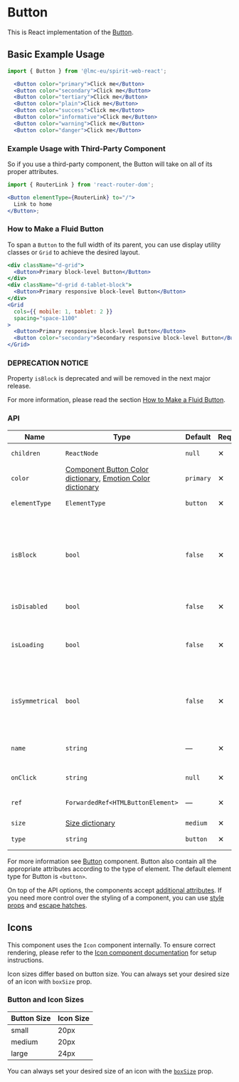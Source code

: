 # Button

This is React implementation of the [Button][button].

## Basic Example Usage

```jsx
import { Button } from '@lmc-eu/spirit-web-react';
```

```jsx
  <Button color="primary">Click me</Button>
  <Button color="secondary">Click me</Button>
  <Button color="tertiary">Click me</Button>
  <Button color="plain">Click me</Button>
  <Button color="success">Click me</Button>
  <Button color="informative">Click me</Button>
  <Button color="warning">Click me</Button>
  <Button color="danger">Click me</Button>
```

### Example Usage with Third-Party Component

So if you use a third-party component, the Button will take on all of its proper attributes.

```jsx
import { RouterLink } from 'react-router-dom';

<Button elementType={RouterLink} to="/">
  Link to home
</Button>;
```

### How to Make a Fluid Button

To span a `Button` to the full width of its parent, you can use display utility classes or `Grid` to achieve the desired layout.

```jsx
<div className="d-grid">
  <Button>Primary block-level Button</Button>
</div>
<div className="d-grid d-tablet-block">
  <Button>Primary responsive block-level Button</Button>
</div>
<Grid
  cols={{ mobile: 1, tablet: 2 }}
  spacing="space-1100"
>
  <Button>Primary responsive block-level Button</Button>
  <Button color="secondary">Secondary responsive block-level Button</Button>
</Grid>
```

### DEPRECATION NOTICE

Property `isBlock` is deprecated and will be removed in the next major release.

For more information, please read the section [How to Make a Fluid Button](#how-to-make-a-fluid-button).

### API

| Name            | Type                                                                                                | Default   | Required | Description                                                                                                                                                   |
| --------------- | --------------------------------------------------------------------------------------------------- | --------- | -------- | ------------------------------------------------------------------------------------------------------------------------------------------------------------- |
| `children`      | `ReactNode`                                                                                         | `null`    | ✕        | Content of the Button                                                                                                                                         |
| `color`         | [Component Button Color dictionary][dictionary-color], [Emotion Color dictionary][dictionary-color] | `primary` | ✕        | Color variant                                                                                                                                                 |
| `elementType`   | `ElementType`                                                                                       | `button`  | ✕        | Type of element                                                                                                                                               |
| `isBlock`       | `bool`                                                                                              | `false`   | ✕        | [**DEPRECATED**](#deprecation-notice) Span the element to the full width of its parent, see [How to Make a Fluid Button](#how-to-make-a-fluid-button) section |
| `isDisabled`    | `bool`                                                                                              | `false`   | ✕        | If true, Button is disabled                                                                                                                                   |
| `isLoading`     | `bool`                                                                                              | `false`   | ✕        | If true, Button is in a loading state, disabled and the Spinner is visible                                                                                    |
| `isSymmetrical` | `bool`                                                                                              | `false`   | ✕        | If true, Button has symmetrical dimensions, usually only with an Icon                                                                                         |
| `name`          | `string`                                                                                            | —         | ✕        | For use a button as a form data reference                                                                                                                     |
| `onClick`       | `string`                                                                                            | `null`    | ✕        | JS function to call on click                                                                                                                                  |
| `ref`           | `ForwardedRef<HTMLButtonElement>`                                                                   | —         | ✕        | Button element reference                                                                                                                                      |
| `size`          | [Size dictionary][dictionary-size]                                                                  | `medium`  | ✕        | Size variant                                                                                                                                                  |
| `type`          | `string`                                                                                            | `button`  | ✕        | Type of the Button                                                                                                                                            |

For more information see [Button][button] component. Button also contain all the appropriate
attributes according to the type of element. The default element type for Button is `<button>`.

On top of the API options, the components accept [additional attributes][readme-additional-attributes].
If you need more control over the styling of a component, you can use [style props][readme-style-props]
and [escape hatches][readme-escape-hatches].

## Icons

This component uses the `Icon` component internally. To ensure correct rendering,
please refer to the [Icon component documentation][readme-icon-usage] for setup instructions.

Icon sizes differ based on button size.
You can always set your desired size of an icon with `boxSize` prop.

### Button and Icon Sizes

| Button Size | Icon Size |
| ----------- | --------- |
| small       | 20px      |
| medium      | 20px      |
| large       | 24px      |

You can always set your desired size of an icon with the [`boxSize`][readme-icon-api] prop.

[button]: https://github.com/lmc-eu/spirit-design-system/tree/main/packages/web/src/scss/components/Button
[dictionary-color]: https://github.com/lmc-eu/spirit-design-system/tree/main/docs/DICTIONARIES.md#color
[dictionary-size]: https://github.com/lmc-eu/spirit-design-system/tree/main/docs/DICTIONARIES.md#size
[readme-additional-attributes]: https://github.com/lmc-eu/spirit-design-system/blob/main/packages/web-react/README.md#additional-attributes
[readme-escape-hatches]: https://github.com/lmc-eu/spirit-design-system/blob/main/packages/web-react/README.md#escape-hatches
[readme-icon-api]: https://github.com/lmc-eu/spirit-design-system/blob/main/packages/web-react/src/components/Icon/README.md#api
[readme-icon-usage]: https://github.com/lmc-eu/spirit-design-system/blob/main/packages/web-react/src/components/Icon/README.md#usage
[readme-style-props]: https://github.com/lmc-eu/spirit-design-system/blob/main/packages/web-react/README.md#style-props
